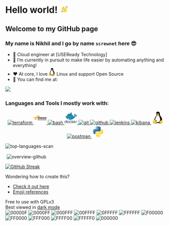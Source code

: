 # Hello world! <img src="./handwave.gif" align="top" width="30px">

<!--
**screwnet/screwnet** is a ✨ _special_ ✨ repository because its `README.md` (this file) appears on your GitHub profile. -->
## Welcome to my GitHub page
### My name is Nikhil and I go by name `screwnet` here :sunglasses:

- :necktie: Cloud engineer at [USEReady Technology]
- 🔭 I’m currently in pursuit to make life easier by automating anything and everything!
- :hearts: At core, I love <span><img src="./Tux.svg.png" alt="Tux" width="20px"></span>&nbsp;Linux and support Open Source
- :postbox:  You can find me at:
<p align="left">
<a href="https://www.linkedin.com/in/nikhilvinoy" target="_blank" rel="noopener noreferrer"><img src="https://img.shields.io/badge/LinkedIn-0077B5?style=for-the-badge&logo=linkedin&logoColor=white"/></a>

<!--START_SECTION:activity-->

<h3 align="left">Languages and Tools I mostly work with:</h3>
<p align="center">
<a href="https://www.terraform.io/" target="_blank"> <img src="https://www.vectorlogo.zone/logos/terraformio/terraformio-ar21.svg" alt="terraform" width="80" height="40"/> </a>
<a href="https://aws.amazon.com" target="_blank"> <img src="https://raw.githubusercontent.com/devicons/devicon/master/icons/amazonwebservices/amazonwebservices-original-wordmark.svg" alt="aws" width="40" height="40"/> </a>
<a href="https://www.gnu.org/software/bash/" target="_blank"> <img src="https://www.vectorlogo.zone/logos/gnu_bash/gnu_bash-icon.svg" alt="bash" width="40" height="40"/> </a>
<a href="https://www.docker.com/" target="_blank"> <img src="https://raw.githubusercontent.com/devicons/devicon/master/icons/docker/docker-original-wordmark.svg" alt="docker" width="40" height="40"/> </a>
<a href="https://git-scm.com/" target="_blank"> <img src="https://www.vectorlogo.zone/logos/git-scm/git-scm-icon.svg" alt="git" width="40" height="40"/> </a>
<a href="https://github.com/" target="_blank"> <img src="https://www.vectorlogo.zone/logos/github/github-icon.svg" alt="github" width="40" height="50"/> </a>
<a href="https://www.jenkins.io" target="_blank"> <img src="https://www.vectorlogo.zone/logos/jenkins/jenkins-icon.svg" alt="jenkins" width="40" height="40"/> </a>
<a href="https://www.elastic.co/kibana" target="_blank"> <img src="https://www.vectorlogo.zone/logos/elasticco_kibana/elasticco_kibana-icon.svg" alt="kibana" width="40" height="40"/> </a>
<a href="https://www.linux.org/" target="_blank"> <img src="https://raw.githubusercontent.com/devicons/devicon/master/icons/linux/linux-original.svg" alt="linux" width="40" height="40"/> </a>
<a href="https://postman.com" target="_blank"> <img src="https://www.vectorlogo.zone/logos/getpostman/getpostman-icon.svg" alt="postman" width="40" height="40"/> </a>
<a href="https://www.python.org" target="_blank"> <img src="https://raw.githubusercontent.com/devicons/devicon/master/icons/python/python-original.svg" alt="python" width="40" height="40"/> </a>
</p>

<p><img align="centre" src="https://github-readme-stats.vercel.app/api/top-langs?username=screwnet&show_icons=true&locale=en&layout=compact&theme=dark&hide_border=true" alt="top-languages-scan" /></p>

<p>&nbsp;<img align="center" src="https://github-readme-stats.vercel.app/api?username=screwnet&show_icons=true&locale=en&theme=dark&hide_border=true" alt="overview-github" /></p>

[![GitHub Streak](https://github-readme-streak-stats.herokuapp.com?user=screwnet&theme=dark&hide_border=true)](https://git.io/streak-stats)

Wondering how to create this?
* [Check it out here](https://docs.github.com/en/account-and-profile/setting-up-and-managing-your-github-profile/customizing-your-profile/managing-your-profile-readme "Managing your profile README")
* [Emoji references](https://gist.github.com/rxaviers/7360908)

Free to use with GPLv3 <br>
Best viewed in [dark mode](https://github.com/settings/appearance)
<br>
![00000F](https://via.placeholder.com/15/00000F/000000?text=+)
![0000FF](https://via.placeholder.com/15/0000FF/000000?text=+)
![000FFF](https://via.placeholder.com/15/000FFF/000000?text=+)
![00FFFF](https://via.placeholder.com/15/00FFFF/000000?text=+)
![0FFFFF](https://via.placeholder.com/15/0FFFFF/000000?text=+)
![FFFFFF](https://via.placeholder.com/15/FFFFFF/000000?text=+)
![F00000](https://via.placeholder.com/15/F00000/000000?text=+)
![FF0000](https://via.placeholder.com/15/FF0000/000000?text=+)
![FFF000](https://via.placeholder.com/15/FFF000/000000?text=+)
![FFFF00](https://via.placeholder.com/15/FFFF00/000000?text=+)
![FFFFF0](https://via.placeholder.com/15/FFFFF0/000000?text=+)
![000000](https://via.placeholder.com/15/000000/000000?text=+)
<!-- C/O https://placeholder.com/  -->
